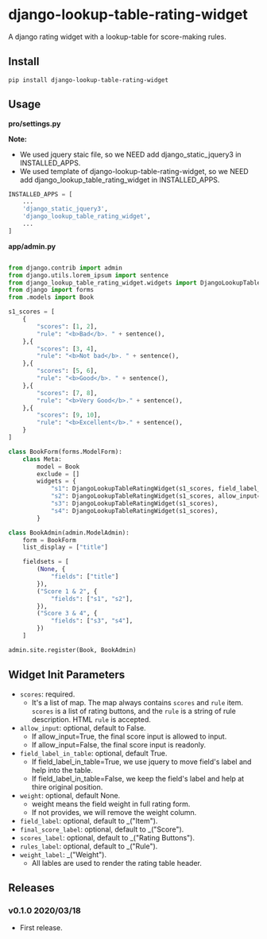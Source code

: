 # django-lookup-table-rating-widget

A django rating widget with a lookup-table for score-making rules.

## Install

```shell
pip install django-lookup-table-rating-widget
```

## Usage

**pro/settings.py**

**Note:**

- We used jquery staic file, so we NEED add django_static_jquery3 in INSTALLED_APPS.
- We used template of django-lookup-table-rating-widget, so we NEED add django_lookup_table_rating_widget in INSTALLED_APPS.

```python
INSTALLED_APPS = [
    ...
    'django_static_jquery3',
    'django_lookup_table_rating_widget',
    ...
]
```

**app/admin.py**

```python

from django.contrib import admin
from django.utils.lorem_ipsum import sentence
from django_lookup_table_rating_widget.widgets import DjangoLookupTableRatingWidget
from django import forms
from .models import Book

s1_scores = [
    {
        "scores": [1, 2],
        "rule": "<b>Bad</b>. " + sentence(),
    },{
        "scores": [3, 4],
        "rule": "<b>Not bad</b>. " + sentence(),
    },{
        "scores": [5, 6],
        "rule": "<b>Good</b>. " + sentence(),
    },{
        "scores": [7, 8],
        "rule": "<b>Very Good</b>." + sentence(),
    },{
        "scores": [9, 10],
        "rule": "<b>Excellent</b>." + sentence(),
    }
]

class BookForm(forms.ModelForm):
    class Meta:
        model = Book
        exclude = []
        widgets = {
            "s1": DjangoLookupTableRatingWidget(s1_scores, field_label_in_table=False, weight=15),
            "s2": DjangoLookupTableRatingWidget(s1_scores, allow_input=True),
            "s3": DjangoLookupTableRatingWidget(s1_scores),
            "s4": DjangoLookupTableRatingWidget(s1_scores),
        }

class BookAdmin(admin.ModelAdmin):
    form = BookForm
    list_display = ["title"]

    fieldsets = [
        (None, {
            "fields": ["title"]
        }),
        ("Score 1 & 2", {
            "fields": ["s1", "s2"],
        }),
        ("Score 3 & 4", {
            "fields": ["s3", "s4"],
        })
    ]

admin.site.register(Book, BookAdmin)

```

## Widget Init Parameters

- `scores`: required.
    - It's a list of map. The map always contains `scores` and `rule` item. `scores` is a list of rating buttons, and the `rule` is a string of rule description. HTML `rule` is accepted.
- `allow_input`: optional, default to False.
    - If allow_input=True, the final score input is allowed to input.
    - If allow_input=False, the final score input is readonly.
- `field_label_in_table`: optional, default True.
    - If field_label_in_table=True, we use jquery to move field's label and help into the table.
    - If field_label_in_table=False, we keep the field's label and help at thire original position.
- `weight`: optional, default None.
    - weight means the field weight in full rating form.
    - If not provides, we will remove the weight column.
- `field_label`: optional, default to _("Item").
- `final_score_label`: optional, default to _("Score").
- `scores_label`: optional, default to _("Rating Buttons").
- `rules_label`: optional, default to _("Rule").
- `weight_label`: _("Weight").
    - All lables are used to render the rating table header.

## Releases

### v0.1.0 2020/03/18

- First release.

